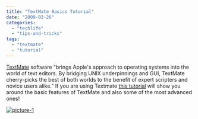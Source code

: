 ```yaml
---
title: "TextMate Basics Tutorial"
date: "2009-02-26"
categories: 
  - "techlife"
  - "tips-and-tricks"
tags: 
  - "textmate"
  - "tutorial"
---
```


[TextMate](http://macromates.com/) software "brings Apple's approach to operating systems into the world of text editors. By bridging UNIX underpinnings and GUI, TextMate cherry-picks the best of both worlds to the benefit of expert scripters and novice users alike." If you are using Textmate [this tutorial](http://projects.serenity.de/textmate/tutorials/basics/) will show you around the basic features of TextMate and also some of the most advanced ones!

[![picture-1](/media/static/blog_img/picture-1.png "picture-1")](http://projects.serenity.de/textmate/tutorials/basics/)
